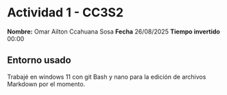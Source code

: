# Actividad 1 - CC3S2
**Nombre:** Omar Ailton Ccahuana Sosa
**Fecha** 26/08/2025
**Tiempo invertido** 00:00

## Entorno usado
Trabajé en windows 11 con git Bash y nano para la edición de archivos Markdown por el momento.


